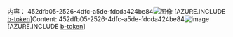 <span data-ttu-id="e3401-101">内容： 452dfb05-2526-4dfc-a5de-fdcda424be84![图像](20e8881c-16b0-4484-8746-23f3e18d4f3f.png)
[AZURE.INCLUDE [b-token](6a1124a0-7bd9-4716-9f85-48e5e21d9299.md)]</span><span class="sxs-lookup"><span data-stu-id="e3401-101">Content: 452dfb05-2526-4dfc-a5de-fdcda424be84![image](20e8881c-16b0-4484-8746-23f3e18d4f3f.png)
[AZURE.INCLUDE [b-token](6a1124a0-7bd9-4716-9f85-48e5e21d9299.md)]</span></span>
